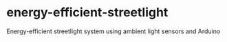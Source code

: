 # energy-efficient-streetlight
Energy-efficient streetlight system using ambient light sensors and Arduino
